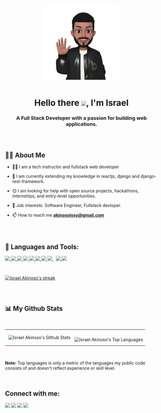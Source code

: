 <br />
<div align="center">
  <img src="./my-avatar.png" width="250px" />
</div>


<br />
<h1 align="center">Hello there <img src="https://raw.githubusercontent.com/MartinHeinz/MartinHeinz/master/wave.gif"
    width="30px">, I'm Israel</h1>
<h3 align="center">A Full Stack Developer with a passion for building web applications.</h3>
<br />
<br />

## 🙋‍♂️ About Me

- 👨‍🎓 I am a tech instructor and fullstack web developer

- 📕 I am currently extending my knowledge in reactjs, django and django-rest-framework.

- 😊 I am looking for help with open source projects, hackathons, internships, and entry-level opportunities.

- 💼 Job interests: Software Engineer, Fullstack devloper.

- 📫 How to reach me **akinosoissy@gmail.com**
<br />
<br />

## 🚀 Languages and Tools:

<p align="left">
  <a href="https://www.w3.org/html/" target="_blank"> <img src="https://img.icons8.com/color/40/000000/html-5.png" />
  </a>
  <a href="https://www.w3schools.com/css/" target="_blank"> <img
      src="https://img.icons8.com/color/40/000000/css3.png" /> </a>
  <a href="https://developer.mozilla.org/en-US/docs/Web/JavaScript" target="_blank"> <img
      src="https://img.icons8.com/color/40/000000/javascript.png" /> </a>
  <a href="https://getbootstrap.com" target="_blank"> <img src="https://img.icons8.com/color/40/000000/bootstrap.png" />
  </a>
  <a href="https://tailwindcss.com/" target="_blank"> <img
      src="https://img.icons8.com/color/40/000000/tailwindcss.png" />
  </a>
  <a href="https://reactjs.org/" target="_blank"> <img src="https://img.icons8.com/color/40/000000/react-native.png" />
  </a>
  <a href="https://www.python.org" target="_blank"> <img src="https://img.icons8.com/color/40/000000/python.png" /> </a>
  <a style="padding-right:8px;" href="https://www.mysql.com/" target="_blank"> <img
      src="https://img.icons8.com/fluent/48/000000/mysql-logo.png" /> </a>
  <a href="https://git-scm.com/" target="_blank"> <img src="https://img.icons8.com/color/40/000000/git.png" /> </a>
  <a href="https://docs.djangoproject.com/" target="_blank"> <img src="https://img.icons8.com/color/40/django.png" />
  </a>
</p>

<!-- [![React Badge](https://img.shields.io/badge/-React-61DBFB?style=for-the-badge&labelColor=black&logo=react&logoColor=61DBFB)](#)  [![Javascript Badge](https://img.shields.io/badge/-Javascript-F0DB4F?style=for-the-badge&labelColor=black&logo=javascript&logoColor=F0DB4F)](#) [![Typescript Badge](https://img.shields.io/badge/-Typescript-007acc?style=for-the-badge&labelColor=black&logo=typescript&logoColor=007acc)](#) [![Nodejs Badge](https://img.shields.io/badge/-Nodejs-3C873A?style=for-the-badge&labelColor=black&logo=node.js&logoColor=3C873A)](#) [![GraphQL Badge](https://img.shields.io/badge/-GraphQl-e535ab?style=for-the-badge&labelColor=black&logo=node.js&logoColor=e535ab)](#) -->
<br />

<p>
  <a href="https://github.com/devisreal">
    <img title="🔥 Get streak stats for your profile at git.io/streak-stats" alt="Israel Akinoso's streak"
      src="https://github-readme-streak-stats.herokuapp.com?user=devisreal&theme=monokai" />
  </a>
</p>

<br />
<br />

## 📊 My Github Stats

<br />

<table border="0" cellspacing="" cellpadding="">
  <td border="0">
    <p>&nbsp;<img align="center"
        src="https://github-readme-stats.vercel.app/api?username=devisreal&show_icons=true&count_private=true&theme=react&hide_border=true&bg_color=0D1117"
        alt=" Israel Akinoso's Github Stats" />
    </p>
  </td>
  <td border="0">
    <p><img align="left"
        src="https://github-readme-stats.vercel.app/api/top-langs/?username=devisreal&langs_count=8&count_private=true&layout=compact&theme=react&hide_border=true&bg_color=0D1117"
        alt="Israel Akinoso's Top Languages" />
    </p>
  </td>
<table>
<br />
<br />
<b>Note:</b> Top languages is only a metric of the languages my public code consists of and doesn't reflect experience or skill level.

<br />

<!-- [![trophy](https://github-profile-trophy.vercel.app/?username=devisreal)](https://github.com/ryo-ma/github-profile-trophy) -->
<br />
<br />

## Connect with me:

<p align="left">

  <a href="https://www.linkedin.com/in/israel-akinoso"><img
    src="https://img.icons8.com/fluent/40/000000/linkedin.png" /></a>
  <a href="https://twitter.com/akinoso_israel"><img src="https://img.icons8.com/fluent/40/000000/twitter.png" /></a>
  <a href="https://www.instagram.com/israel_akinoso/"><img
      src="https://img.icons8.com/fluent/40/000000/instagram-new.png" /></a>
  <a href="https://dev.to/devisrael">
    <img src="https://img.icons8.com/color/40/000000/link.png" /></a>
</p>
